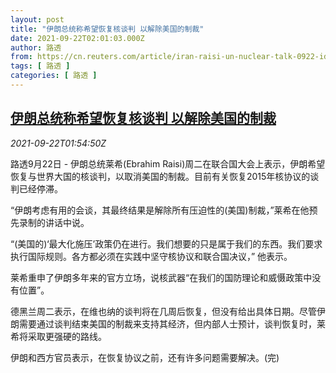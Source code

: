 ```yaml
---
layout: post
title: "伊朗总统称希望恢复核谈判 以解除美国的制裁"
date: 2021-09-22T02:01:03.000Z
author: 路透
from: https://cn.reuters.com/article/iran-raisi-un-nuclear-talk-0922-idCNKBS2GI04T
tags: [ 路透 ]
categories: [ 路透 ]
---
```

<!--1632276063000-->
[伊朗总统称希望恢复核谈判 以解除美国的制裁](https://cn.reuters.com/article/iran-raisi-un-nuclear-talk-0922-idCNKBS2GI04T)
------

<div>
<div><i>2021-09-22T01:54:50Z</i></div><p>路透9月22日 - 伊朗总统莱希(Ebrahim Raisi)周二在联合国大会上表示，伊朗希望恢复与世界大国的核谈判，以取消美国的制裁。目前有关恢复2015年核协议的谈判已经停滞。</p><p>“伊朗考虑有用的会谈，其最终结果是解除所有压迫性的(美国)制裁，”莱希在他预先录制的讲话中说。</p><p>“(美国的)‘最大化施压’政策仍在进行。我们想要的只是属于我们的东西。我们要求执行国际规则。各方都必须在实践中坚守核协议和联合国决议，” 他表示。</p><p>莱希重申了伊朗多年来的官方立场，说核武器“在我们的国防理论和威慑政策中没有位置”。</p><p>德黑兰周二表示，在维也纳的谈判将在几周后恢复，但没有给出具体日期。尽管伊朗需要通过谈判结束美国的制裁来支持其经济，但内部人士预计，谈判恢复时，莱希将采取更强硬的路线。</p><p>伊朗和西方官员表示，在恢复协议之前，还有许多问题需要解决。(完)</p>
</div>
